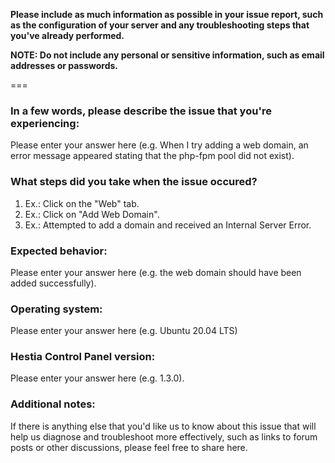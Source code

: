 **Please include as much information as possible in your issue report, such as the configuration of your server and any troubleshooting steps that you've already performed.**

**NOTE: Do not include any personal or sensitive information, such as email addresses or passwords.**

===

### In a few words, please describe the issue that you're experiencing:
Please enter your answer here (e.g. When I try adding a web domain, an error message appeared stating that the php-fpm pool did not exist).

### What steps did you take when the issue occured? 
1. Ex.: Click on the "Web" tab.
2. Ex.: Click on "Add Web Domain".
3. Ex.: Attempted to add a domain and received an Internal Server Error.

### Expected behavior:
Please enter your answer here (e.g. the web domain should have been added successfully).

### Operating system:
Please enter your answer here (e.g. Ubuntu 20.04 LTS)

### Hestia Control Panel version:
Please enter your answer here (e.g. 1.3.0). 

### Additional notes:
If there is anything else that you'd like us to know about this issue that will help us diagnose and troubleshoot more effectively, such as links to forum posts or other discussions, please feel free to share here.
